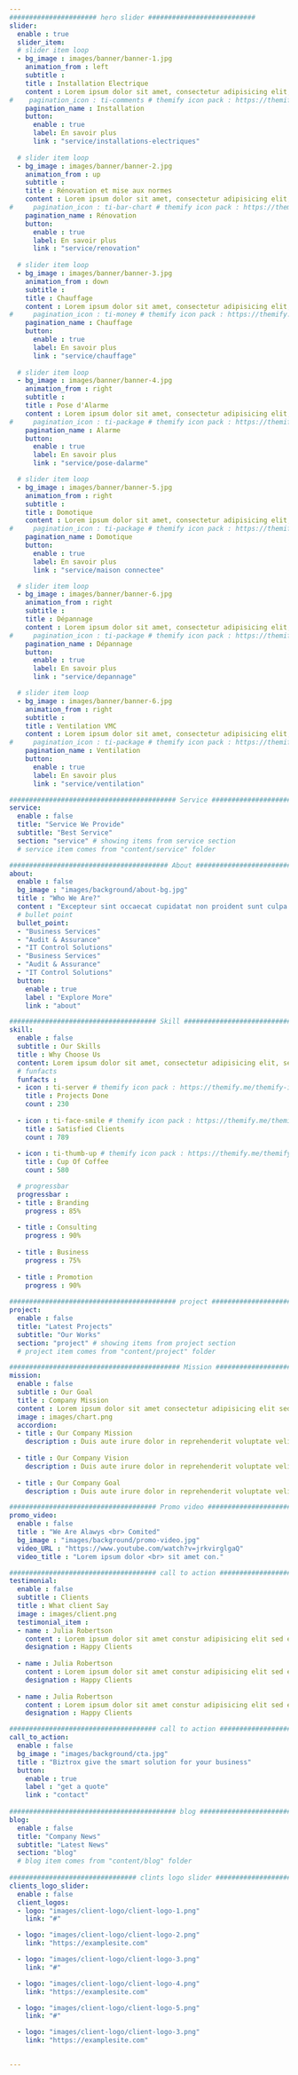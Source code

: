 ```yaml
---
###################### hero slider ###########################
slider:
  enable : true
  slider_item:
  # slider item loop
  - bg_image : images/banner/banner-1.jpg
    animation_from : left
    subtitle : 
    title : Installation Electrique
    content : Lorem ipsum dolor sit amet, consectetur adipisicing elit, sed do eiusmod tempor <br> incididunt ut labore et dolore magna aliqua.
#    pagination_icon : ti-comments # themify icon pack : https://themify.me/themify-icons
    pagination_name : Installation
    button:
      enable : true
      label: En savoir plus
      link : "service/installations-electriques"
      
  # slider item loop
  - bg_image : images/banner/banner-2.jpg
    animation_from : up
    subtitle : 
    title : Rénovation et mise aux normes
    content : Lorem ipsum dolor sit amet, consectetur adipisicing elit, sed do eiusmod tempor <br> incididunt ut labore et dolore magna aliqua.
#     pagination_icon : ti-bar-chart # themify icon pack : https://themify.me/themify-icons
    pagination_name : Rénovation
    button:
      enable : true
      label: En savoir plus
      link : "service/renovation"
      
  # slider item loop
  - bg_image : images/banner/banner-3.jpg
    animation_from : down
    subtitle : 
    title : Chauffage
    content : Lorem ipsum dolor sit amet, consectetur adipisicing elit, sed do eiusmod tempor <br> incididunt ut labore et dolore magna aliqua.
#     pagination_icon : ti-money # themify icon pack : https://themify.me/themify-icons
    pagination_name : Chauffage
    button:
      enable : true
      label: En savoir plus
      link : "service/chauffage"
      
  # slider item loop
  - bg_image : images/banner/banner-4.jpg
    animation_from : right
    subtitle : 
    title : Pose d'Alarme
    content : Lorem ipsum dolor sit amet, consectetur adipisicing elit, sed do eiusmod tempor <br> incididunt ut labore et dolore magna aliqua.
#     pagination_icon : ti-package # themify icon pack : https://themify.me/themify-icons
    pagination_name : Alarme
    button:
      enable : true
      label: En savoir plus
      link : "service/pose-dalarme"

  # slider item loop
  - bg_image : images/banner/banner-5.jpg
    animation_from : right
    subtitle : 
    title : Domotique
    content : Lorem ipsum dolor sit amet, consectetur adipisicing elit, sed do eiusmod tempor <br> incididunt ut labore et dolore magna aliqua.
#     pagination_icon : ti-package # themify icon pack : https://themify.me/themify-icons
    pagination_name : Domotique
    button:
      enable : true
      label: En savoir plus
      link : "service/maison connectee"

  # slider item loop
  - bg_image : images/banner/banner-6.jpg
    animation_from : right
    subtitle :
    title : Dépannage
    content : Lorem ipsum dolor sit amet, consectetur adipisicing elit, sed do eiusmod tempor <br> incididunt ut labore et dolore magna aliqua.
#     pagination_icon : ti-package # themify icon pack : https://themify.me/themify-icons
    pagination_name : Dépannage
    button:
      enable : true
      label: En savoir plus
      link : "service/depannage"

  # slider item loop
  - bg_image : images/banner/banner-6.jpg
    animation_from : right
    subtitle :
    title : Ventilation VMC
    content : Lorem ipsum dolor sit amet, consectetur adipisicing elit, sed do eiusmod tempor <br> incididunt ut labore et dolore magna aliqua.
#     pagination_icon : ti-package # themify icon pack : https://themify.me/themify-icons
    pagination_name : Ventilation
    button:
      enable : true
      label: En savoir plus
      link : "service/ventilation"

########################################## Service ####################################
service:
  enable : false
  title: "Service We Provide"
  subtitle: "Best Service"
  section: "service" # showing items from service section
  # service item comes from "content/service" folder

######################################## About #########################################
about:
  enable : false
  bg_image : "images/background/about-bg.jpg"
  title : "Who We Are?"
  content : "Excepteur sint occaecat cupidatat non proident sunt culpa qui officia deserunt mollit anim id est laborum."
  # bullet point
  bullet_point:
  - "Business Services"
  - "Audit & Assurance"
  - "IT Control Solutions"
  - "Business Services"
  - "Audit & Assurance"
  - "IT Control Solutions"
  button:
    enable : true
    label : "Explore More"
    link : "about"

##################################### Skill ##############################################
skill:
  enable : false
  subtitle : Our Skills
  title : Why Choose Us
  content: Lorem ipsum dolor sit amet, consectetur adipisicing elit, sed eiusmod tempor incididunt laboris nisi ut aliquip ex ea commodo consequat. <br><br> Duis aute irure dolor in reprehenderit voluptate velit esse cillum dolore fugiat nulla pariatur. Excepteur sint ocaecat cupidatat non proident sunt culpa qui officia deserunt mollit anim id est laborum. sed perspiciatis unde omnisiste natus error sit voluptatem accusantium.doloremque ladantium totam rem aperieaque ipsa quae ab illo inventore.veritatis. et quasi architecto beatae vitae dicta sunt explicabo.
  # funfacts
  funfacts :
  - icon : ti-server # themify icon pack : https://themify.me/themify-icons
    title : Projects Done
    count : 230
    
  - icon : ti-face-smile # themify icon pack : https://themify.me/themify-icons
    title : Satisfied Clients
    count : 789
    
  - icon : ti-thumb-up # themify icon pack : https://themify.me/themify-icons
    title : Cup Of Coffee
    count : 580

  # progressbar
  progressbar : 
  - title : Branding
    progress : 85%
    
  - title : Consulting
    progress : 90%
    
  - title : Business
    progress : 75%
    
  - title : Promotion
    progress : 90%
      
########################################## project ####################################
project:
  enable : false
  title: "Latest Projects"
  subtitle: "Our Works"
  section: "project" # showing items from project section
  # project item comes from "content/project" folder

########################################### Mission ###################################
mission:
  enable : false
  subtitle : Our Goal
  title : Company Mission
  content : Lorem ipsum dolor sit amet consectetur adipisicing elit sed eiusmod tempor didunt laboris nisi ut aliquip ex ea commodo consequat.
  image : images/chart.png
  accordion:
  - title : Our Company Mission
    description : Duis aute irure dolor in reprehenderit voluptate velit esse cillum dolore fugiat nulla pariatur.Excepteur sint ocaecat cupidatat non proident sunt culpa qui officia deserunt mollit anim id est laborum.
    
  - title : Our Company Vision
    description : Duis aute irure dolor in reprehenderit voluptate velit esse cillum dolore fugiat nulla pariatur.Excepteur sint ocaecat cupidatat non proident sunt culpa qui officia deserunt mollit anim id est laborum.
    
  - title : Our Company Goal
    description : Duis aute irure dolor in reprehenderit voluptate velit esse cillum dolore fugiat nulla pariatur.Excepteur sint ocaecat cupidatat non proident sunt culpa qui officia deserunt mollit anim id est laborum.

##################################### Promo video ####################################
promo_video:
  enable : false
  title : "We Are Alawys <br> Comited"
  bg_image : "images/background/promo-video.jpg"
  video_URL : "https://www.youtube.com/watch?v=jrkvirglgaQ"
  video_title : "Lorem ipsum dolor <br> sit amet con."

##################################### call to action #################################
testimonial:
  enable : false
  subtitle : Clients
  title : What client Say
  image : images/client.png
  testimonial_item :
  - name : Julia Robertson
    content : Lorem ipsum dolor sit amet constur adipisicing elit sed eiusmtempor incid sed dolore magna aliqu enim minim veniam quis nostrud exercittion ullamco labo ris nisi aliquip excepteur.
    designation : Happy Clients
    
  - name : Julia Robertson
    content : Lorem ipsum dolor sit amet constur adipisicing elit sed eiusmtempor incid sed dolore magna aliqu enim minim veniam quis nostrud exercittion ullamco labo ris nisi aliquip excepteur.
    designation : Happy Clients
    
  - name : Julia Robertson
    content : Lorem ipsum dolor sit amet constur adipisicing elit sed eiusmtempor incid sed dolore magna aliqu enim minim veniam quis nostrud exercittion ullamco labo ris nisi aliquip excepteur.
    designation : Happy Clients

##################################### call to action #################################
call_to_action:
  enable : false
  bg_image : "images/background/cta.jpg"
  title : "Biztrox give the smart solution for your business"
  button:
    enable : true
    label : "get a quote"
    link : "contact"
      
########################################## blog ####################################
blog:
  enable : false
  title: "Company News"
  subtitle: "Latest News"
  section: "blog"
  # blog item comes from "content/blog" folder
  
################################ clints logo slider ################################
clients_logo_slider:
  enable : false
  client_logos:
  - logo: "images/client-logo/client-logo-1.png"
    link: "#"

  - logo: "images/client-logo/client-logo-2.png"
    link: "https://examplesite.com"

  - logo: "images/client-logo/client-logo-3.png"
    link: "#"

  - logo: "images/client-logo/client-logo-4.png"
    link: "https://examplesite.com"

  - logo: "images/client-logo/client-logo-5.png"
    link: "#"

  - logo: "images/client-logo/client-logo-3.png"
    link: "https://examplesite.com"

    
---
```

